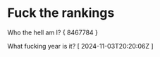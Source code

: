 # Fuck the rankings

Who the hell am I?
{ 8467784 }

What fucking year is it?
[ 2024-11-03T20:20:06Z ]
